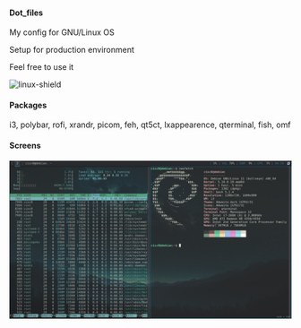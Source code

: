 #### Dot_files
My config for GNU/Linux OS

Setup for production environment

Feel free to use it

![linux-shield]


#### Packages
i3, polybar, rofi, xrandr, picom, feh, qt5ct, lxappearence, qterminal, fish, omf

#### Screens

![debian11](custom-debian11.png "htop, neofetch")

<!-- LINUX  shield-->
[linux-shield]: https://img.shields.io/badge/Debian-A81D33?style=for-the-badge&logo=debian&logoColor=white

